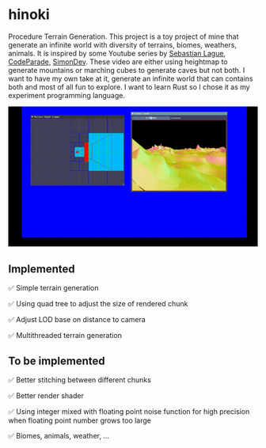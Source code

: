 # hinoki
Procedure Terrain Generation. This project is a toy project of mine that generate an infinite world with diversity of terrains, biomes, weathers, animals. It is inspired by some Youtube series by [Sebastian Lague](https://www.youtube.com/channel/UCmtyQOKKmrMVaKuRXz02jbQ), [CodeParade](https://www.youtube.com/c/CodeParade), [SimonDev](https://www.youtube.com/channel/UCEwhtpXrg5MmwlH04ANpL8A). These video are either using heightmap to generate mountains or marching cubes to generate caves but not both. I want to have my own take at it, generate an infinite world that can contains both and most of all fun to explore. I want to learn Rust so I chose it as my experiment programming language.

![Preview](https://github.com/bachdx96/hinoki/raw/master/.github/preview.gif)

## Implemented

✅ Simple terrain generation

✅ Using quad tree to adjust the size of rendered chunk

✅ Adjust LOD base on distance to camera

✅ Multithreaded terrain generation

## To be implemented

✅ Better stitching between different chunks

✅ Better render shader

✅ Using integer mixed with floating point noise function for high precision when floating point number grows too large

✅ Biomes, animals, weather, ...